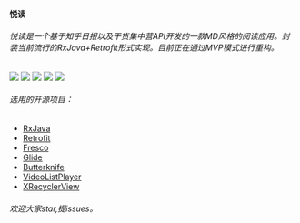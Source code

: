 #### 悦读

###### 悦读是一个基于知乎日报以及干货集中营API开发的一款MD风格的阅读应用。封装当前流行的RxJava+Retrofit形式实现。目前正在通过MVP模式进行重构。

![](https://github.com/liuhaoer/ZhiHuDaily/blob/master/img01.png)
![](https://github.com/liuhaoer/ZhiHuDaily/blob/master/img02.png)
![](https://github.com/liuhaoer/ZhiHuDaily/blob/master/img03.png)
![](https://github.com/liuhaoer/ZhiHuDaily/blob/master/img04.png)
![](https://github.com/liuhaoer/ZhiHuDaily/blob/master/img05.png)
###### 选用的开源项目：
- [RxJava](https://github.com/ReactiveX/RxJava)
- [Retrofit](https://github.com/square/retrofit)
- [Fresco](https://github.com/facebook/fresco)
- [Glide](https://github.com/bumptech/glide)
- [Butterknife](https://github.com/JakeWharton/butterknife)
- [VideoListPlayer](https://github.com/waynell/VideoListPlayer)
- [XRecyclerView](https://github.com/jianghejie/XRecyclerView)

###### 欢迎大家star,提issues。
